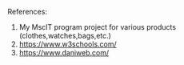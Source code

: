 References:
1. My MscIT program project for various products (clothes,watches,bags,etc.)
2. https://www.w3schools.com/
3. https://www.daniweb.com/
